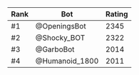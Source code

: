 Rank|Bot|Rating
---|---|---
#1|@OpeningsBot|2345
#2|@Shocky_BOT|2322
#3|@GarboBot|2014
#4|@Humanoid_1800|2011

